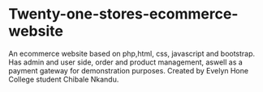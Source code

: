 # Twenty-one-stores-ecommerce-website
An ecommerce website based on php,html, css, javascript and bootstrap. Has admin and user side, order and product management, aswell as a payment gateway for demonstration purposes. Created by Evelyn Hone College student Chibale Nkandu.
